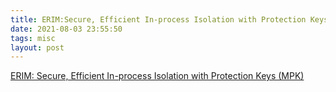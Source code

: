 ```yaml
---
title: ERIM:Secure, Efficient In-process Isolation with Protection Keys (MPK)
date: 2021-08-03 23:55:50
tags: misc
layout: post
---
```

[ERIM: Secure, Efficient In-process Isolation with
Protection Keys (MPK)][1]

[1]: https://www.usenix.org/system/files/sec19-vahldiek-oberwagner_0.pdf